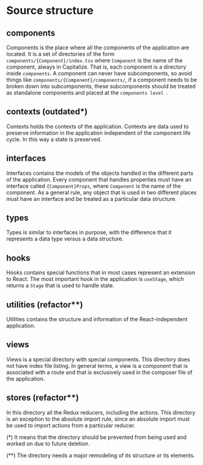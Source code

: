 # Source structure

## components
Components is the place where all the components of the application are located. It is a set of directories of the form `components/{Component}/index.tsx` where `Component` is the name of the component, always in Capitalize. That is, each component is a directory inside `components`. A component can never have subcomponents, so avoid things like `components/{Component}/components/`, if a component needs to be broken down into subcomponents, these subcomponents should be treated as standalone components and placed at the `components level `.

## contexts (outdated*)
Contexts holds the contexts of the application. Contexts are data used to preserve information in the application independent of the component life cycle. In this way a state is preserved.

## interfaces
Interfaces contains the models of the objects handled in the different parts of the application. Every component that handles properties must have an interface called `{Component}Props`, where `Component` is the name of the component. As a general rule, any object that is used in two different places must have an interface and be treated as a particular data structure.

## types
Types is similar to interfaces in purpose, with the difference that it represents a data type versus a data structure.

## hooks
Hooks contains special functions that in most cases represent an extension to React. The most important hook in the application is `useStage`, which returns a `Stage` that is used to handle state.

## utilities (refactor**)
Utilities contains the structure and information of the React-independent application.

## views
Views is a special directory with special components. This directory does not have index file listing. In general terms, a view is a component that is associated with a route and that is exclusively used in the composer file of the application.

## stores (refactor**)
In this directory all the Redux reducers, including the actions. This directory is an exception to the absolute import rule, since an absolute import must be used to import actions from a particular reducer.

(*) It means that the directory should be prevented from being used and worked on due to future deletion.

(**) The directory needs a major remodeling of its structure or its elements.